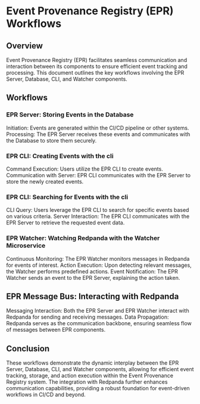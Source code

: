 # Event Provenance Registry (EPR) Workflows

## Overview

Event Provenance Registry (EPR) facilitates seamless communication and
interaction between its components to ensure efficient event tracking and
processing. This document outlines the key workflows involving the EPR Server,
Database, CLI, and Watcher components.

## Workflows

### EPR Server: Storing Events in the Database

Initiation: Events are generated within the CI/CD pipeline or other systems.
Processing: The EPR Server receives these events and communicates with the
Database to store them securely.

### EPR CLI: Creating Events with the cli

Command Execution: Users utilize the EPR CLI to create events. Communication
with Server: EPR CLI communicates with the EPR Server to store the newly created
events.

### EPR CLI: Searching for Events with the cli

CLI Query: Users leverage the EPR CLI to search for specific events based on
various criteria. Server Interaction: The EPR CLI communicates with the EPR
Server to retrieve the requested event data.

### EPR Watcher: Watching Redpanda with the Watcher Microservice

Continuous Monitoring: The EPR Watcher monitors messages in Redpanda for events
of interest. Action Execution: Upon detecting relevant messages, the Watcher
performs predefined actions. Event Notification: The EPR Watcher sends an event
to the EPR Server, explaining the action taken.

## EPR Message Bus: Interacting with Redpanda

Messaging Interaction: Both the EPR Server and EPR Watcher interact with
Redpanda for sending and receiving messages. Data Propagation: Redpanda serves
as the communication backbone, ensuring seamless flow of messages between EPR
components.

## Conclusion

These workflows demonstrate the dynamic interplay between the EPR Server,
Database, CLI, and Watcher components, allowing for efficient event tracking,
storage, and action execution within the Event Provenance Registry system. The
integration with Redpanda further enhances communication capabilities, providing
a robust foundation for event-driven workflows in CI/CD and beyond.

